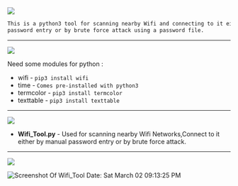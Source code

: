 <img src="https://via.placeholder.com/1270x120/0d1117/fffff?text=Wifi+Tool" />

```html
This is a python3 tool for scanning nearby Wifi and connecting to it either by normal manual 
password entry or by brute force attack using a password file.
```
---------------------------------------------------------------------------------------------------------------------------------------------------

<img src="https://via.placeholder.com/1270x120/0d1117/BFFF00?text=EXTRA+REQUIREMENTS+FOR+PYTHON" />


Need some modules for python : 

* wifi - `pip3 install wifi`
* time - `Comes pre-installed with python3`
* termcolor - `pip3 install termcolor`
* texttable - `pip3 install texttable`

---------------------------------------------------------------------------------------------------------------------------------------------------

<img src="https://via.placeholder.com/1270x120/0d1117/BFFF00?text=FUNCTIONALITIES" />

* **Wifi_Tool.py** - Used for scanning nearby Wifi Networks,Connect to it either by manual password entry or by brute force attack.

---------------------------------------------------------------------------------------------------------------------------------------------------

<img src="https://via.placeholder.com/1270x120/0d1117/BFFF00?text=SCREENSHOT+OF+THE+SCRIPT" />

![Screenshot Of Wifi_Tool Date: Sat March 02 09:13:25 PM](https://i.imgur.com/A1KXZ44.png)
